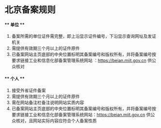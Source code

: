 # 北京备案规则

<!-- tabs:start -->

#### ** 单位 **

1. 备案所需的单位证件需完整，即上沿显示证件编号，下沿显示查询网址及发证机关 
2. 需提供有效期三个月以上的证件原件                                                                                                       
5. 已备案网站主页底部的中央位置标明其备案编号和版权所有，并将备案编号按要求链接工业和信息化部备案管理系统网站 ：https://beian.miit.gov.cn 供公众核对

#### ** 个人 **

1. 接受外省证件备案                                                                                         
2. 需提供有效期三个月以上的证件原件                                                                                                                                                                                                     
3. 需在网站备注栏备注说明网站实质内容                                                                                                                                                                                
6. 已备案网站主页底部的中央位置标明其备案编号和版权所有，并将备案编号按要求链接工业和信息化部备案管理系统网站：https://beian.miit.gov.cn 供公众核对，且网站实际内容应符合个人备案性质  

<!-- tabs:end -->
